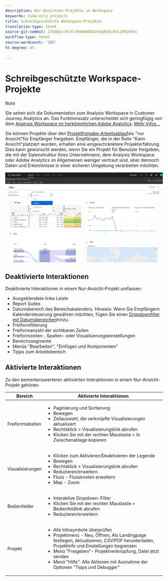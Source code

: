 ```yaml
---
description: Nur-Ansichten-Projekte in Workspace
keywords: View-only projects
title: Schreibgeschützte Workspace-Projekte
translation-type: tm+mt
source-git-commit: 1fb46acc9c7c70e64058d2c6a8fdcde119910fec
workflow-type: tm+mt
source-wordcount: '283'
ht-degree: 8%

---
```



# Schreibgeschützte Workspace-Projekte

>[!NOTE]
>
>Sie sehen sich die Dokumentation zum Analysis Workspace in Customer Journey Analytics an. Das Funktionssatz unterscheidet sich geringfügig von dem [Analysis Workspace im herkömmlichen Adobe Analytics](https://docs.adobe.com/content/help/de-DE/analytics/analyze/analysis-workspace/home.html). [Mehr Infos...](/help/getting-started/cja-aa.md)

Sie können Projekte über den [Projektfreigabe-Arbeitsablauf](/help/analysis-workspace/curate-share/share-projects.md)als &quot;nur Ansicht&quot;für Empfänger freigeben. Empfänger, die in der Rolle &quot;Kann Ansicht&quot;platziert wurden, erhalten eine eingeschränktere Projekterfahrung. Dies kann gewünscht werden, wenn Sie ein Projekt für Benutzer freigeben, die mit der Datenstruktur Ihres Unternehmens, dem Analysis Workspace oder Adobe Analytics im Allgemeinen weniger vertraut sind, aber dennoch Daten und Erkenntnisse in einer sicheren Umgebung verarbeiten möchten.

![](assets/view-only-project.png)

## Deaktivierte Interaktionen

Deaktivierte Interaktionen in einem Nur-Ansicht-Projekt umfassen:

* Ausgeblendete linke Leiste
* Report Suites
* Datumsbereich des Bereichskalenders. Hinweis: Wenn Sie Empfängern Kalendersteuerung gewähren möchten, fügen Sie einen [Dropdownfilter mit Datumsbereichen](https://docs.adobe.com/content/help/en/analytics-learn/tutorials/analysis-workspace/using-panels/using-drop-down-filters.html)hinzu.
* Freiformfilterung
* Freiformanzahl der sichtbaren Zeilen
* Freiformzeilen-, Spalten- oder Visualisierungseinstellungen
* Bereichssegmente
* Menüs &quot;Bearbeiten&quot;, &quot;Einfügen und Komponenten&quot;
* Tipps zum Arbeitsbereich

## Aktivierte Interaktionen

Zu den bemerkenswerteren aktivierten Interaktionen in einem Nur-Ansicht-Projekt gehören:

| Bereich | Aktivierte Interaktionen |
|---|---|
| Freiformtabellen | <ul><li>Paginierung und Sortierung</li><li>Bewegen</li><li>Zellauswahl, die verknüpfte Visualisierungen aktualisiert</li><li>Rechtsklick > Visualisierungslink abrufen</li><li>Klicken Sie mit der rechten Maustaste > In Zwischenablage kopieren</li></ul> |
| Visualisierungen | <ul><li>Klicken zum Aktivieren/Deaktivieren der Legende</li><li>Bewegen</li><li>Rechtsklick > Visualisierungslink abrufen</li><li>Reduzieren/erweitern</li><li>Fluss - Flussknoten erweitern</li><li>Map - Zoom</li></ul> |
| Bedienfelder | <ul><li>Interaktive Dropdown-Filter</li><li>Klicken Sie mit der rechten Maustaste > Bedienfeldlink abrufen</li><li>Reduzieren/erweitern</li></ul> |
| Projekt | <ul><li>Alle Infosymbole überprüfen</li><li>Projektmenü - Neu, Öffnen, Als Landingpage festlegen, Aktualisieren, CSV/PDF herunterladen, Projektinfo und Einstellungen begrenzen</li><li>Menü &quot;Freigeben&quot;- Projektverknüpfung, Datei jetzt senden</li><li>Menü &quot;Hilfe&quot;: Alle Aktionen mit Ausnahme der Optionen &quot;Tipps und Debugger&quot;</li></ul> |

